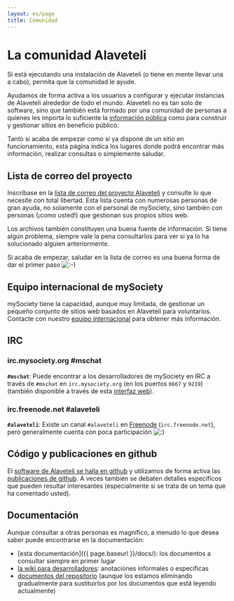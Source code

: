 ```yaml
---
layout: es/page
title: Comunidad
---
```

<meta charset="utf-8">

La comunidad Alaveteli
====================

<p class="lead">
  Si está ejecutando una instalación de Alaveteli (o tiene en mente llevar una a cabo), permita que la comunidad le ayude.
</p>

Ayudamos de forma activa a los usuarios a configurar y ejecutar instancias de Alaveteli alrededor de todo el
mundo. Alaveteli no es tan solo de software, sino que también está formado por una comunidad de personas
a quienes les importa lo suficiente la <a href="{{ page.baseurl }}/docs/glossary/#foi"
class="glossary__link">información pública</a> como para construir y gestionar sitios en beneficio
público.

Tanto si acaba de empezar como si ya dispone de un sitio en funcionamiento,
esta página indica los lugares donde podrá encontrar más información, realizar consultas 
o simplemente saludar.


## Lista de correo del proyecto

Inscríbase en la <a href="https://groups.google.com/group/alaveteli-dev">lista de correo del proyecto Alaveteli</a> y consulte lo que necesite con total libertad. Esta lista cuenta con numerosas personas de gran ayuda, no solamente con el personal de mySociety, sino también con personas (¡como usted!) que gestionan sus propios sitios web.

Los archivos también constituyen una buena fuente de información. Si tiene algún problema,
siempre vale la pena consultarlos para ver si ya lo ha solucionado alguien anteriormente.

Si acaba de empezar, saludar en la lista de correo es una buena forma de dar el primer paso
<img src="/assets/img/icon_smile.gif" alt=":-)">

## Equipo internacional de mySociety

mySociety tiene la capacidad, aunque muy limitada, de gestionar un pequeño conjunto de sitios web basados en Alaveteli para voluntarios. Contacte con nuestro <a href="mailto:international@mysociety.org">equipo internacional</a> para obtener más información.

## IRC

### irc.mysociety.org #mschat

**`#mschat`**:
Puede encontrar a los desarrolladores de mySociety en IRC a través de `#mschat` en
`irc.mysociety.org` (en los puertos `6667` y `9219`)
(también disponible a través de esta [interfaz web](http://www.irc.mysociety.org)).

### irc.freenode.net #alaveteli

**`#alaveteli`**:
Existe un canal `#alaveteli` en
[Freenode](http://freenode.net) (`irc.freenode.net`), pero generalmente cuenta con poca participación
<img src="http://www.alaveteli.org/wp-includes/images/smilies/icon_smile.gif" alt=":)" class="wp-smiley">

## Código y publicaciones en github

El [software de Alaveteli se halla en github](https://github.com/mysociety/alaveteli) y utilizamos de forma activa las
[publicaciones de github](https://github.com/mysociety/alaveteli). A veces también se debaten detalles específicos
que pueden resultar interesantes (especialmente si se trata de un tema que ha comentado usted).

## Documentación

Aunque consultar a otras personas es magnífico, a menudo lo que desea saber puede encontrarse en la documentación:

* [esta documentación]({{ page.baseurl }}/docs/): los documentos a consultar siempre en primer lugar
* [la wiki para desarrolladores](https://github.com/mysociety/alaveteli/wiki): anotaciones informales o específicas
* [documentos del repositorio](https://github.com/mysociety/alaveteli/tree/develop/doc) (aunque los estamos eliminando gradualmente para sustituirlos por los documentos que está leyendo actualmente)
